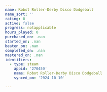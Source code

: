 ```yaml
---
name: Robot Roller-Derby Disco Dodgeball
name_sort: ''
rating: 0
active: false
progress: notapplicable
hours_played: 0
purchased_on: .nan
started_on: .nan
beaten_on: .nan
completed_on: .nan
mastered_on: .nan
identifiers:
  - type: steam
    appid: '270450'
    name: Robot Roller-Derby Disco Dodgeball
    synced_on: '2024-10-10'

---
```

